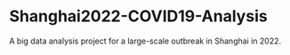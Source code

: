 # Shanghai2022-COVID19-Analysis
A big data analysis project for a large-scale outbreak in Shanghai in 2022.
